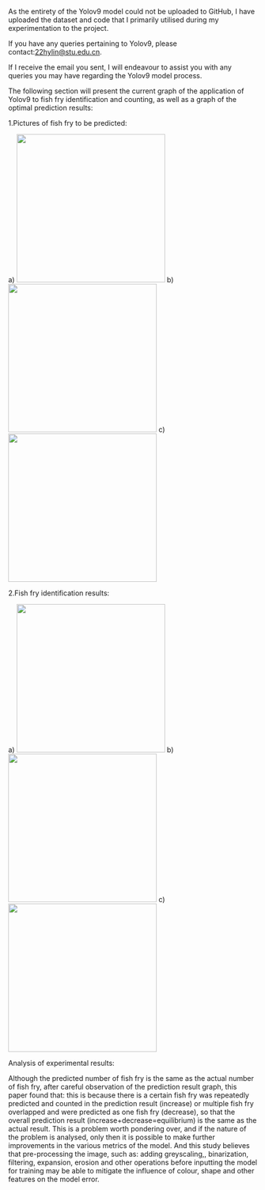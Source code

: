 As the entirety of the Yolov9 model could not be uploaded to GitHub, I have uploaded the dataset and code that I primarily utilised during my experimentation to the project. 

If you have any queries pertaining to Yolov9, please contact:22hylin@stu.edu.cn. 

If I receive the email you sent, I will endeavour to assist you with any queries you may have regarding the Yolov9 model process.

The following section will present the current graph of the application of Yolov9 to fish fry identification and counting, as well as a graph of the optimal prediction results:

1.Pictures of fish fry to be predicted:

a)
<img src="https://github.com/WEllin06/Yolov9-In-Specific-Practice/assets/131169223/3c2ea146-bed4-4d84-a22f-1d87f4b87ab2" width="300px">
b)
<img src="https://github.com/WEllin06/Yolov9-In-Specific-Practice/assets/131169223/16e9ac4e-faa3-44d4-a3c2-9600bd5726f1" width="300px">
c)
<img src="https://github.com/WEllin06/Yolov9-In-Specific-Practice/assets/131169223/2d188eaa-935b-4c8b-a451-e88277a97dc6" width="300px">

2.Fish fry identification results:

a)
<img src="https://github.com/WEllin06/Yolov9-In-Specific-Practice/assets/131169223/be67d3fd-4bda-4d99-ab48-2ea8587bbf85" width="300px">
b)
<img src="https://github.com/WEllin06/Yolov9-In-Specific-Practice/assets/131169223/c6ba771a-1691-41d0-8f65-f609176c8fae" width="300px">
c)
<img src="https://github.com/WEllin06/Yolov9-In-Specific-Practice/assets/131169223/1554536a-4710-4d4f-8bfc-fe25b08cb783" width="300px">

Analysis of experimental results:

Although the predicted number of fish fry is the same as the actual number of fish fry, after careful observation of the prediction result graph, this paper found that: this is because there is a certain fish fry was repeatedly predicted and counted in the prediction result (increase) or multiple fish fry overlapped and were predicted as one fish fry (decrease), so that the overall prediction result (increase+decrease=equilibrium) is the same as the actual result. This is a problem worth pondering over, and if the nature of the problem is analysed, only then it is possible to make further improvements in the various metrics of the model. And this study believes that pre-processing the image, such as: adding greyscaling,, binarization, filtering, expansion, erosion and other operations before inputting the model for training may be able to mitigate the influence of colour, shape and other features on the model error.

